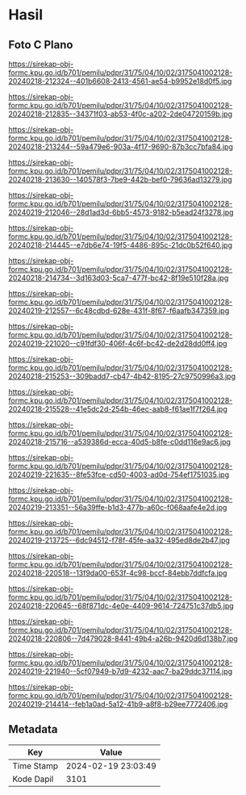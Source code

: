# Hasil

## Foto C Plano

https://sirekap-obj-formc.kpu.go.id/b701/pemilu/pdpr/31/75/04/10/02/3175041002128-20240218-212324--401b6608-2413-4561-ae54-b9952e18d0f5.jpg

https://sirekap-obj-formc.kpu.go.id/b701/pemilu/pdpr/31/75/04/10/02/3175041002128-20240218-212835--34371f03-ab53-4f0c-a202-2de04720159b.jpg

https://sirekap-obj-formc.kpu.go.id/b701/pemilu/pdpr/31/75/04/10/02/3175041002128-20240218-213244--59a479e6-903a-4f17-9690-87b3cc7bfa84.jpg

https://sirekap-obj-formc.kpu.go.id/b701/pemilu/pdpr/31/75/04/10/02/3175041002128-20240218-213630--140578f3-7be9-442b-bef0-79636ad13279.jpg

https://sirekap-obj-formc.kpu.go.id/b701/pemilu/pdpr/31/75/04/10/02/3175041002128-20240219-212046--28d1ad3d-6bb5-4573-9182-b5ead24f3278.jpg

https://sirekap-obj-formc.kpu.go.id/b701/pemilu/pdpr/31/75/04/10/02/3175041002128-20240218-214445--e7db6e74-19f5-4486-895c-21dc0b52f640.jpg

https://sirekap-obj-formc.kpu.go.id/b701/pemilu/pdpr/31/75/04/10/02/3175041002128-20240218-214734--3d163d03-5ca7-477f-bc42-8f19e510f28a.jpg

https://sirekap-obj-formc.kpu.go.id/b701/pemilu/pdpr/31/75/04/10/02/3175041002128-20240219-212557--6c48cdbd-628e-431f-8f67-f6aafb347359.jpg

https://sirekap-obj-formc.kpu.go.id/b701/pemilu/pdpr/31/75/04/10/02/3175041002128-20240219-221020--c91fdf30-406f-4c6f-bc42-de2d28dd0ff4.jpg

https://sirekap-obj-formc.kpu.go.id/b701/pemilu/pdpr/31/75/04/10/02/3175041002128-20240218-215253--309badd7-cb47-4b42-8195-27c9750996a3.jpg

https://sirekap-obj-formc.kpu.go.id/b701/pemilu/pdpr/31/75/04/10/02/3175041002128-20240218-215528--41e5dc2d-254b-46ec-aab8-f61ae1f7f264.jpg

https://sirekap-obj-formc.kpu.go.id/b701/pemilu/pdpr/31/75/04/10/02/3175041002128-20240218-215716--a539386d-ecca-40d5-b8fe-c0dd116e9ac6.jpg

https://sirekap-obj-formc.kpu.go.id/b701/pemilu/pdpr/31/75/04/10/02/3175041002128-20240219-221635--8fe53fce-cd50-4003-ad0d-754ef1751035.jpg

https://sirekap-obj-formc.kpu.go.id/b701/pemilu/pdpr/31/75/04/10/02/3175041002128-20240219-213351--56a39ffe-b1d3-477b-a60c-f068aafe4e2d.jpg

https://sirekap-obj-formc.kpu.go.id/b701/pemilu/pdpr/31/75/04/10/02/3175041002128-20240219-213725--6dc94512-f78f-45fe-aa32-495ed8de2b47.jpg

https://sirekap-obj-formc.kpu.go.id/b701/pemilu/pdpr/31/75/04/10/02/3175041002128-20240218-220518--13f9da00-653f-4c98-bccf-84ebb7ddfcfa.jpg

https://sirekap-obj-formc.kpu.go.id/b701/pemilu/pdpr/31/75/04/10/02/3175041002128-20240218-220645--68f871dc-4e0e-4409-9614-724751c37db5.jpg

https://sirekap-obj-formc.kpu.go.id/b701/pemilu/pdpr/31/75/04/10/02/3175041002128-20240218-220806--7d479028-8441-49b4-a26b-9420d6d138b7.jpg

https://sirekap-obj-formc.kpu.go.id/b701/pemilu/pdpr/31/75/04/10/02/3175041002128-20240219-221940--5cf07949-b7d9-4232-aac7-ba29ddc37114.jpg

https://sirekap-obj-formc.kpu.go.id/b701/pemilu/pdpr/31/75/04/10/02/3175041002128-20240219-214414--feb1a0ad-5a12-41b9-a8f8-b29ee7772406.jpg


## Metadata

| Key        | Value               |
| ---------- | ------------------- |
| Time Stamp | 2024-02-19 23:03:49 |
| Kode Dapil | 3101                |



